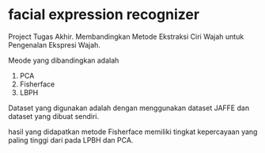 # facial expression recognizer
Project Tugas Akhir.
Membandingkan Metode Ekstraksi Ciri Wajah untuk Pengenalan Ekspresi Wajah. 

Meode yang dibandingkan adalah 
1. PCA
2. Fisherface
3. LBPH

Dataset yang digunakan adalah dengan menggunakan dataset JAFFE dan dataset yang dibuat sendiri.

hasil yang didapatkan metode Fisherface memiliki tingkat kepercayaan yang paling tinggi dari pada LPBH dan PCA.


